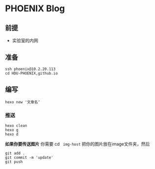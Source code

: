 # PHOENIX Blog

## 前提
+ 实验室的内网

## 准备
```shell
ssh phoenix@10.2.20.113
cd HDU-PHOENIX,github.io
```

## 编写
```shell
hexo new '文章名‘
```
### 推送
```shell
hexo clean
hexo g
hexo d
```

**如果你要传送图片**
你需要 cd ``` img-host``` 把你的图片放在image文件夹，然后
```shell
git add .
git commit -m 'update'
git push
```

